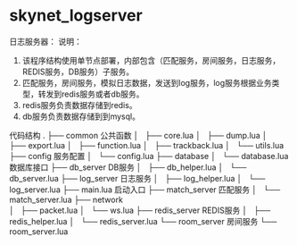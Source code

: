 # skynet_logserver
日志服务器：
说明：
1. 该程序结构使用单节点部署，内部包含（匹配服务，房间服务，日志服务，REDIS服务，DB服务）子服务。
2. 匹配服务，房间服务，模拟日志数据，发送到log服务，log服务根据业务类型，转发到redis服务或者db服务。
3. redis服务负责数据存储到redis。
4. db服务负责数据存储到到mysql。

代码结构
.
├── common                      公共函数
│   ├── core.lua
│   ├── dump.lua
│   ├── export.lua
│   ├── function.lua
│   ├── trackback.lua
│   └── utils.lua
├── config                      服务配置
│   └── config.lua
├── database
│   └── database.lua            数据库接口
├── db_server                   DB服务
│   ├── db_helper.lua
│   └── db_server.lua
├── log_server                  日志服务
│   ├── log_helper.lua
│   └── log_server.lua
├── main.lua                    启动入口
├── match_server                匹配服务
│   └── match_server.lua
├── network                     
│   ├── packet.lua
│   └── ws.lua
├── redis_server                REDIS服务
│   ├── redis_helper.lua
│   └── redis_server.lua
└── room_server                 房间服务
    └── room_server.lua